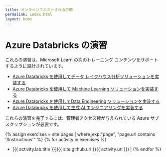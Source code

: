 ```yaml
---
title: オンラインでホストされる手順
permalink: index.html
layout: home
---
```


# Azure Databricks の演習

これらの演習は、Microsoft Learn の次のトレーニング コンテンツをサポートするように設計されています。

- [Azure Databricks を使用してデータ レイクハウス分析ソリューションを実装する](https://learn.microsoft.com/training/paths/data-engineer-azure-databricks/)
- [Azure Databricks を使用して Machine Learning ソリューションを実装する](https://learn.microsoft.com/training/paths/build-operate-machine-learning-solutions-azure-databricks/)
- [Azure Databricks を使用してData Engineering ソリューションを実装する](https://learn.microsoft.com/training/paths/azure-databricks-data-engineer/)
- [Azure Databricks を使用して生成 AI エンジニアリングを実装する](https://learn.microsoft.com/training/paths/implement-generative-ai-engineering-azure-databricks/)

これらの演習を完了するには、管理者アクセス権が与えられている Azure サブスクリプションが必要です。

{% assign exercises = site.pages | where_exp:"page", "page.url contains '/Instructions'" %} {% for activity in exercises  %}
- [{{ activity.lab.title }}]({{ site.github.url }}{{ activity.url }}) | {% endfor %}
